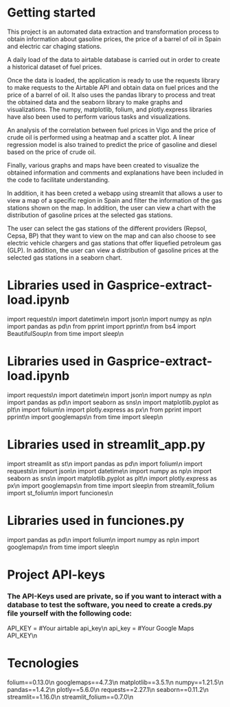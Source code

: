 # Getting started

This project is an automated data extraction and transformation process to obtain information about gasoline prices, the price of a barrel of oil in Spain and electric car chaging stations. 


A daily load of the data to airtable database is carried out in order to create a historical dataset of fuel prices.

Once the data is loaded, the application is ready to use the requests library to make requests to the Airtable API and obtain data on fuel prices and the price of a barrel of oil. It also uses the pandas library to process and treat the obtained data and the seaborn library to make graphs and visualizations. The numpy, matplotlib, folium, and plotly.express libraries have also been used to perform various tasks and visualizations.

An analysis of the correlation between fuel prices in Vigo and the price of crude oil is performed using a heatmap and a scatter plot. A linear regression model is also trained to predict the price of gasoline and diesel based on the price of crude oil.

Finally, various graphs and maps have been created to visualize the obtained information and comments and explanations have been included in the code to facilitate understanding.

In addition, it has been creted a webapp using streamlit that allows a user to view a map of a specific region in Spain and filter the information of the gas stations shown on the map. In addition, the user can view a chart with the distribution of gasoline prices at the selected gas stations.

The user can select the gas stations of the different providers (Repsol, Cepsa, BP) that they want to view on the map and can also choose to see electric vehicle chargers and gas stations that offer liquefied petroleum gas (GLP). In addition, the user can view a distribution of gasoline prices at the selected gas stations in a seaborn chart.

# Libraries used in Gasprice-extract-load.ipynb
import requests\n
import datetime\n
import json\n
import numpy as np\n
import pandas as pd\n
from pprint import pprint\n
from bs4 import BeautifulSoup\n
from time import sleep\n

# Libraries used in Gasprice-extract-load.ipynb
import requests\n
import datetime\n
import json\n
import numpy as np\n
import pandas as pd\n
import seaborn as sns\n
import matplotlib.pyplot as plt\n
import folium\n
import plotly.express as px\n
from pprint import pprint\n
import googlemaps\n
from time import sleep\n

# Libraries used in streamlit_app.py
import streamlit as st\n
import pandas as pd\n
import folium\n
import requests\n
import json\n
import datetime\n
import numpy as np\n
import seaborn as sns\n
import matplotlib.pyplot as plt\n
import plotly.express as px\n
import googlemaps\n
from time import sleep\n
from streamlit_folium import st_folium\n
import funciones\n

# Libraries used in funciones.py
import pandas as pd\n
import folium\n
import numpy as np\n
import googlemaps\n
from time import sleep\n

# Project API-keys

### The API-Keys used are private, so if you want to interact with a database to test the software, you need to create a creds.py file yourself with the following code:

API_KEY = #Your airtable api_key\n
api_key = #Your Google Maps API_KEY\n

# Tecnologies

folium==0.13.0\n
googlemaps==4.7.3\n
matplotlib==3.5.1\n
numpy==1.21.5\n
pandas==1.4.2\n
plotly==5.6.0\n
requests==2.27.1\n
seaborn==0.11.2\n
streamlit==1.16.0\n
streamlit_folium==0.7.0\n

